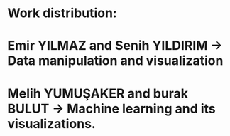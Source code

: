 # Work distribution:
# Emir YILMAZ and Senih YILDIRIM -> Data manipulation and visualization
# Melih YUMUŞAKER and burak BULUT -> Machine learning and its visualizations.